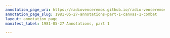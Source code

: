 ```yaml
---
annotation_page_uri: https://radiovenceremos.github.io/radio-venceremos-english-1/annotations/1981-05-27-annotations-part-1-canvas-1-combat.json
annotation_page_slug: 1981-05-27-annotations-part-1-canvas-1-combat
layout: annotation_page
manifest_label: 1981-05-27 Annotations, part 1

---
```

